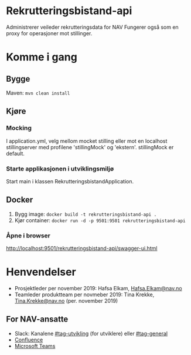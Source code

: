 # Rekrutteringsbistand-api

Administrerer veileder rekrutteringsdata for NAV
Fungerer også som en proxy for operasjoner mot stillinger.

# Komme i gang
## Bygge
Maven: `mvn clean install`

## Kjøre
### Mocking
I application.yml, velg mellom mocket stilling eller mot en localhost stillingserver med profilene 'stillingMock' og 'ekstern'.
stillingMock er default.

### Starte applikasjonen i utviklingsmiljø
Start main i klassen RekrutteringsbistandApplication. 

## Docker
1. Bygg image: `docker build -t rekrutteringsbistand-api .`
2. Kjør container: `docker run -d -p 9501:9501 rekrutteringsbistand-api`

### Åpne i browser
[http://localhost:9501/rekrutteringsbistand-api/swagger-ui.html](http://localhost:9501/rekrutteringsbistand-api/swagger-ui.html)

# Henvendelser

* Prosjektleder per november 2019: Hafsa Elkam, Hafsa.Elkam@nav.no 
* Teamleder produktteam per novmeber 2019: Tina Krekke, Tina.Krekke@nav.no (per. november 2019)

## For NAV-ansatte

* Slack: Kanalene [#tag-utvikling](https://nav-it.slack.com/archives/CD4MES6BB) (for utviklere) eller [#tag-general](https://nav-it.slack.com/archives/CCM649PDH)
* [Confluence](https://confluence.adeo.no/x/GdBxDw)
* [Microsoft Teams](https://teams.microsoft.com/l/team/19%3af272e8d7060f48b19d2c40af46947228%40thread.skype/conversations?groupId=5296beb6-98bf-48d1-a3a5-089f57670a4d&tenantId=62366534-1ec3-4962-8869-9b5535279d0b)